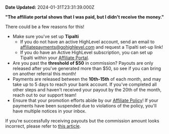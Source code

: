 **Date Updated:** 2024-01-31T23:31:39.000Z

**"The affiliate portal shows that I was paid, but I didn't receive the money."**

  
There could be a few reasons for this!

* Make sure you've set up **Tipalti**  
   * If you do not have an active HighLevel account, send an email to affiliatepayments@gohighlevel.com and request a Tipalti set-up link!  
   * If you do have an Active HighLevel subscription, you can set up Tipalti within your [Affiliate Portal](https://help.gohighlevel.com/support/solutions/articles/48001208136-affiliate-payouts-where-how-when-can-i-get-paid-).
* Are you past the **threshold of $50** in commission? Payouts are only released after you've generated more than $50, so see if you can bring on another referral this month!
* Payments are released between the **10th-15th** of each month, and may take up to 5 days to reach your bank account. If you've completed all other steps and haven't received your payout by the 20th of the month, reach out to our support team!
* Ensure that your promotion efforts abide by our [Affiliate Policy](https://www.gohighlevel.com/affiliate-policy)! If your payments have been suspended due to violations of the policy, you'll have multiple notices in your inbox.

  
If you’re successfully receiving payouts but the commission amount looks incorrect, please refer to [this article](https://help.gohighlevel.com/support/solutions/articles/155000001897-my-affiliate-commission-looks-incorrect).

  